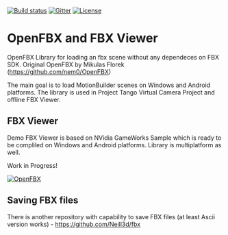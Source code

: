 [![Build status](https://ci.appveyor.com/api/projects/status/btsbfcl4khbbn89x/branch/master?svg=true)](https://ci.appveyor.com/project/Neill3d/openfbx/branch/master)
[![Gitter](https://badges.gitter.im/Neill3d/community.svg)](https://gitter.im/Neill3d/community?utm_source=badge&utm_medium=badge&utm_campaign=pr-badge)
[![License](http://img.shields.io/:license-mit-blue.svg)](http://doge.mit-license.org)

# OpenFBX and FBX Viewer

OpenFBX Library for loading an fbx scene without any dependeces on FBX SDK. Original OpenFBX by Mikulas Florek (https://github.com/nem0/OpenFBX)

The main goal is to load MotionBuilder scenes on Windows and Android platforms. The library is used in Project Tango Virtual Camera Project and offline FBX Viewer.

## FBX Viewer

Demo FBX Viewer is based on NVidia GameWorks Sample which is ready to be compliled on Windows and Android platforms.
Library is multiplatform as well.

Work in Progress!

[![OpenFBX](https://github.com/Neill3d/OpenFBX/blob/master/Doc/Images/2018-05-11_165517.jpg)]()

## Saving FBX files

There is another repository with capability to save FBX files (at least Ascii version works) - https://github.com/Neill3d/fbx

